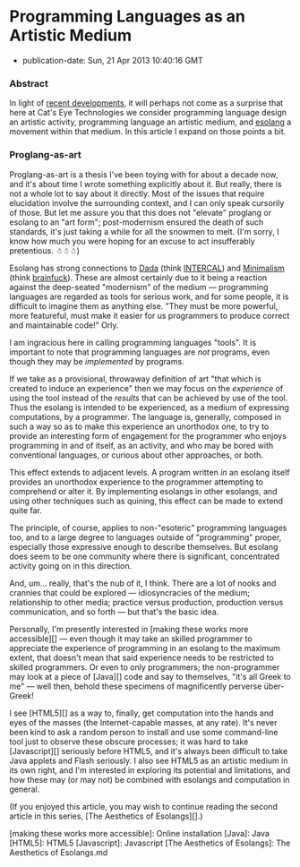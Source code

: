 Programming Languages as an Artistic Medium
===========================================

*   publication-date: Sun, 21 Apr 2013 10:40:16 GMT

### Abstract

In light of [recent developments](https://github.com/cwales/cwales.github.com/issues/1),
it will perhaps not come as a surprise that here at Cat's Eye Technologies
we consider programming language design an artistic activity, programming
language an artistic medium, and [esolang][] a movement within that
medium.  In this article I expand on those points a bit.

### Proglang-as-art

Proglang-as-art is a thesis I've been toying with for about a decade now, and
it's about time I wrote something explicitly about it.  But really, there is
not a whole lot to say about it directly.  Most of the issues that require
elucidation involve the surrounding context, and I can only speak cursorily of
those.  But let me assure you that this does not "elevate" proglang or esolang
to an "art form"; post-modernism ensured the death of such standards, it's just
taking a while for all the snowmen to melt.  (I'm sorry, I know how much you were
hoping for an excuse to act insufferably pretentious.  ☃☃☃)

Esolang has strong connections to [Dada][] (think [INTERCAL][]) and
[Minimalism][] (think [brainfuck][]).  These are almost certainly due to it
being a reaction
against the deep-seated "modernism" of the medium — programming languages are
regarded as tools for serious work, and for some people, it is difficult to
imagine them as anything else.  "They must be more powerful, more featureful,
must make it easier for us programmers to produce correct and maintainable
code!"  Orly.

I am ingracious here in calling programming languages "tools".  It is important
to note that programming languages are *not* programs, even though they may be
*implemented* by programs.

If we take as a provisional, throwaway definition of art "that which is created
to induce an experience" then we may focus on the *experience* of using the tool
instead of the *results* that can be achieved by use of the tool.  Thus the
esolang is intended to be experienced, as a medium of expressing computations,
by a programmer.  The language is, generally, composed in such a way so as
to make this experience an unorthodox one,
to try to provide an interesting form of engagement for the programmer
who enjoys programming in and of itself, as an activity, and who may be bored
with conventional languages, or curious about other approaches, or both.

This effect extends to adjacent levels.  A program written *in* an esolang
itself provides an unorthodox experience to the programmer attempting to
comprehend or alter it.  By implementing esolangs in other esolangs, and using
other techniques such as quining, this effect can be made to extend quite far.

The principle, of course, applies to non-"esoteric" programming languages too,
and to a large degree to languages outside of "programming" proper, especially
those expressive enough to describe themselves.  But esolang does seem to be
one community where there is significant, concentrated activity going on in
this direction.

And, um... really, that's the nub of it, I think.  There are a lot of nooks
and crannies that could be explored — idiosyncracies of the medium; relationship
to other media; practice versus production, production versus communication,
and so forth — but that's the basic idea.

Personally, I'm presently interested in
[making these works more accessible][] —
even though it may take an skilled programmer to appreciate the experience of
programming in an esolang to the maximum extent, that doesn't mean that said
experience needs to be restricted to skilled programmers.  Or even to only
programmers; the non-programmer may look at a piece of [Java][] code and say to
themselves, "it's all Greek to me" — well then, behold these specimens of
magnificently perverse über-Greek!

I see [HTML5][] as a way to, finally, get computation into the hands and eyes
of the masses (the Internet-capable masses, at any rate).  It's never been kind
to ask a random person to install and use some command-line tool just to
observe these obscure processes; it was hard to take [Javascript][]
seriously before HTML5, and it's always been difficult to take Java applets
and Flash seriously.  I also see HTML5 as an artistic medium in its own
right, and I'm interested in exploring its potential and limitations, and
how these may (or may not) be combined with esolangs and computation in
general.

(If you enjoyed this article, you may wish to continue reading the second
article in this series, [The Aesthetics of Esolangs][].)

[esolang]: esolang
[Dada]: http://en.wikipedia.org/wiki/Dada
[Minimalism]: http://en.wikipedia.org/wiki/Minimalism
[INTERCAL]: Intercal
[brainfuck]: brainfuck
[making these works more accessible]: Online installation
[Java]: Java
[HTML5]: HTML5
[Javascript]: Javascript
[The Aesthetics of Esolangs]: The Aesthetics of Esolangs.md

